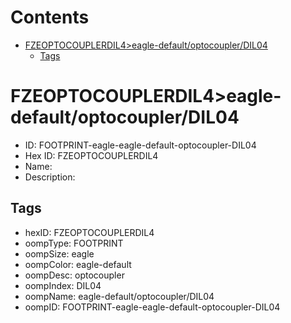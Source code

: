 



Contents
========

* [FZEOPTOCOUPLERDIL4>eagle-default/optocoupler/DIL04](#fzeoptocouplerdil4eagle-defaultoptocouplerdil04)
	* [Tags](#tags)

# FZEOPTOCOUPLERDIL4>eagle-default/optocoupler/DIL04

- ID: FOOTPRINT-eagle-eagle-default-optocoupler-DIL04
- Hex ID: FZEOPTOCOUPLERDIL4
- Name: 
- Description: 

## Tags

- hexID: FZEOPTOCOUPLERDIL4
- oompType: FOOTPRINT
- oompSize: eagle
- oompColor: eagle-default
- oompDesc: optocoupler
- oompIndex: DIL04
- oompName: eagle-default/optocoupler/DIL04
- oompID: FOOTPRINT-eagle-eagle-default-optocoupler-DIL04
